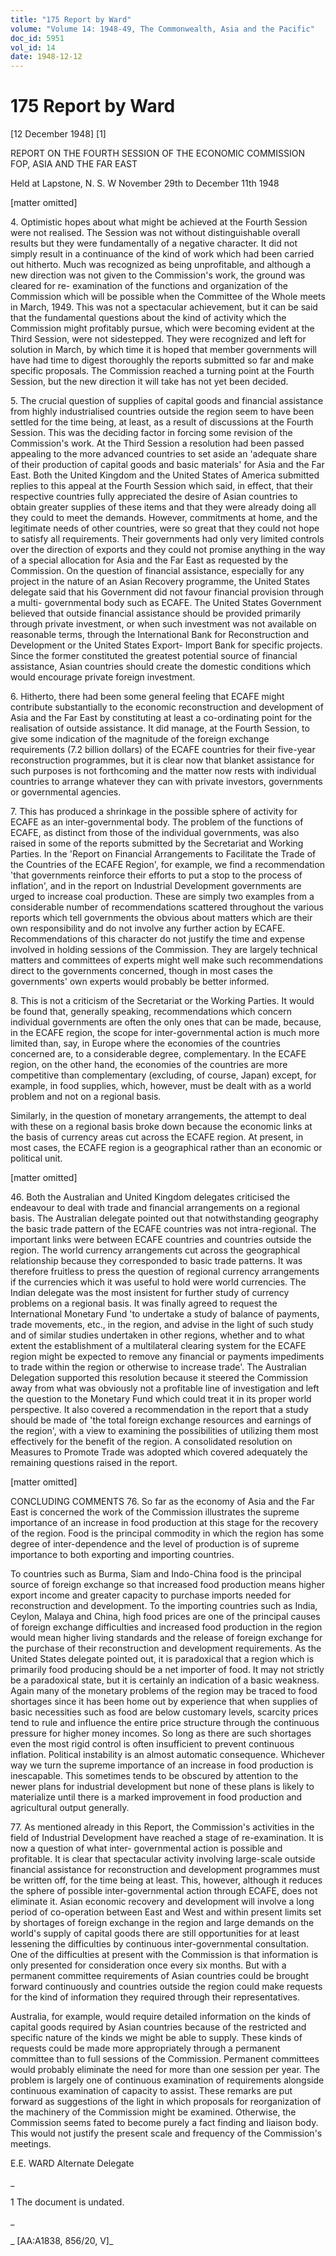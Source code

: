 ```yaml
---
title: "175 Report by Ward"
volume: "Volume 14: 1948-49, The Commonwealth, Asia and the Pacific"
doc_id: 5951
vol_id: 14
date: 1948-12-12
---
```


# 175 Report by Ward

[12 December 1948] [1]

REPORT ON THE FOURTH SESSION OF THE ECONOMIC COMMISSION FOP, ASIA AND THE FAR EAST

Held at Lapstone, N. S. W November 29th to December 11th 1948

[matter omitted]

4\. Optimistic hopes about what might be achieved at the Fourth Session were not realised. The Session was not without distinguishable overall results but they were fundamentally of a negative character. It did not simply result in a continuance of the kind of work which had been carried out hitherto. Much was recognized as being unprofitable, and although a new direction was not given to the Commission's work, the ground was cleared for re- examination of the functions and organization of the Commission which will be possible when the Committee of the Whole meets in March, 1949. This was not a spectacular achievement, but it can be said that the fundamental questions about the kind of activity which the Commission might profitably pursue, which were becoming evident at the Third Session, were not sidestepped. They were recognized and left for solution in March, by which time it is hoped that member governments will have had time to digest thoroughly the reports submitted so far and make specific proposals. The Commission reached a turning point at the Fourth Session, but the new direction it will take has not yet been decided.

5\. The crucial question of supplies of capital goods and financial assistance from highly industrialised countries outside the region seem to have been settled for the time being, at least, as a result of discussions at the Fourth Session. This was the deciding factor in forcing some revision of the Commission's work. At the Third Session a resolution had been passed appealing to the more advanced countries to set aside an 'adequate share of their production of capital goods and basic materials' for Asia and the Far East. Both the United Kingdom and the United States of America submitted replies to this appeal at the Fourth Session which said, in effect, that their respective countries fully appreciated the desire of Asian countries to obtain greater supplies of these items and that they were already doing all they could to meet the demands. However, commitments at home, and the legitimate needs of other countries, were so great that they could not hope to satisfy all requirements. Their governments had only very limited controls over the direction of exports and they could not promise anything in the way of a special allocation for Asia and the Far East as requested by the Commission. On the question of financial assistance, especially for any project in the nature of an Asian Recovery programme, the United States delegate said that his Government did not favour financial provision through a multi- governmental body such as ECAFE. The United States Government believed that outside financial assistance should be provided primarily through private investment, or when such investment was not available on reasonable terms, through the International Bank for Reconstruction and Development or the United States Export- Import Bank for specific projects. Since the former constituted the greatest potential source of financial assistance, Asian countries should create the domestic conditions which would encourage private foreign investment.

6\. Hitherto, there had been some general feeling that ECAFE might contribute substantially to the economic reconstruction and development of Asia and the Far East by constituting at least a co-ordinating point for the realisation of outside assistance. It did manage, at the Fourth Session, to give some indication of the magnitude of the foreign exchange requirements (7.2 billion dollars) of the ECAFE countries for their five-year reconstruction programmes, but it is clear now that blanket assistance for such purposes is not forthcoming and the matter now rests with individual countries to arrange whatever they can with private investors, governments or governmental agencies.

7\. This has produced a shrinkage in the possible sphere of activity for ECAFE as an inter-governmental body. The problem of the functions of ECAFE, as distinct from those of the individual governments, was also raised in some of the reports submitted by the Secretariat and Working Parties. In the 'Report on Financial Arrangements to Facilitate the Trade of the Countries of the ECAFE Region', for example, we find a recommendation 'that governments reinforce their efforts to put a stop to the process of inflation', and in the report on Industrial Development governments are urged to increase coal production. These are simply two examples from a considerable number of recommendations scattered throughout the various reports which tell governments the obvious about matters which are their own responsibility and do not involve any further action by ECAFE. Recommendations of this character do not justify the time and expense involved in holding sessions of the Commission. They are largely technical matters and committees of experts might well make such recommendations direct to the governments concerned, though in most cases the governments' own experts would probably be better informed.

8\. This is not a criticism of the Secretariat or the Working Parties. It would be found that, generally speaking, recommendations which concern individual governments are often the only ones that can be made, because, in the ECAFE region, the scope for inter-governmental action is much more limited than, say, in Europe where the economies of the countries concerned are, to a considerable degree, complementary. In the ECAFE region, on the other hand, the economies of the countries are more competitive than complementary (excluding, of course, Japan) except, for example, in food supplies, which, however, must be dealt with as a world problem and not on a regional basis.

Similarly, in the question of monetary arrangements, the attempt to deal with these on a regional basis broke down because the economic links at the basis of currency areas cut across the ECAFE region. At present, in most cases, the ECAFE region is a geographical rather than an economic or political unit.

[matter omitted]

46\. Both the Australian and United Kingdom delegates criticised the endeavour to deal with trade and financial arrangements on a regional basis. The Australian delegate pointed out that notwithstanding geography the basic trade pattern of the ECAFE countries was not intra-regional. The important links were between ECAFE countries and countries outside the region. The world currency arrangements cut across the geographical relationship because they corresponded to basic trade patterns. It was therefore fruitless to press the question of regional currency arrangements if the currencies which it was useful to hold were world currencies. The Indian delegate was the most insistent for further study of currency problems on a regional basis. It was finally agreed to request the International Monetary Fund 'to undertake a study of balance of payments, trade movements, etc., in the region, and advise in the light of such study and of similar studies undertaken in other regions, whether and to what extent the establishment of a multilateral clearing system for the ECAFE region might be expected to remove any financial or payments impediments to trade within the region or otherwise to increase trade'. The Australian Delegation supported this resolution because it steered the Commission away from what was obviously not a profitable line of investigation and left the question to the Monetary Fund which could treat it in its proper world perspective. It also covered a recommendation in the report that a study should be made of 'the total foreign exchange resources and earnings of the region', with a view to examining the possibilities of utilizing them most effectively for the benefit of the region. A consolidated resolution on Measures to Promote Trade was adopted which covered adequately the remaining questions raised in the report.

[matter omitted]

CONCLUDING COMMENTS 76. So far as the economy of Asia and the Far East is concerned the work of the Commission illustrates the supreme importance of an increase in food production at this stage for the recovery of the region. Food is the principal commodity in which the region has some degree of inter-dependence and the level of production is of supreme importance to both exporting and importing countries.

To countries such as Burma, Siam and Indo-China food is the principal source of foreign exchange so that increased food production means higher export income and greater capacity to purchase imports needed for reconstruction and development. To the importing countries such as India, Ceylon, Malaya and China, high food prices are one of the principal causes of foreign exchange difficulties and increased food production in the region would mean higher living standards and the release of foreign exchange for the purchase of their reconstruction and development requirements. As the United States delegate pointed out, it is paradoxical that a region which is primarily food producing should be a net importer of food. It may not strictly be a paradoxical state, but it is certainly an indication of a basic weakness. Again many of the monetary problems of the region may be traced to food shortages since it has been home out by experience that when supplies of basic necessities such as food are below customary levels, scarcity prices tend to rule and influence the entire price structure through the continuous pressure for higher money incomes. So long as there are such shortages even the most rigid control is often insufficient to prevent continuous inflation. Political instability is an almost automatic consequence. Whichever way we turn the supreme importance of an increase in food production is inescapable. This sometimes tends to be obscured by attention to the newer plans for industrial development but none of these plans is likely to materialize until there is a marked improvement in food production and agricultural output generally.

77\. As mentioned already in this Report, the Commission's activities in the field of Industrial Development have reached a stage of re-examination. It is now a question of what inter- governmental action is possible and profitable. It is clear that spectacular activity involving large-scale outside financial assistance for reconstruction and development programmes must be written off, for the time being at least. This, however, although it reduces the sphere of possible inter-governmental action through ECAFE, does not eliminate it. Asian economic recovery and development will involve a long period of co-operation between East and West and within present limits set by shortages of foreign exchange in the region and large demands on the world's supply of capital goods there are still opportunities for at least lessening the difficulties by continuous inter-governmental consultation. One of the difficulties at present with the Commission is that information is only presented for consideration once every six months. But with a permanent committee requirements of Asian countries could be brought forward continuously and countries outside the region could make requests for the kind of information they required through their representatives.

Australia, for example, would require detailed information on the kinds of capital goods required by Asian countries because of the restricted and specific nature of the kinds we might be able to supply. These kinds of requests could be made more appropriately through a permanent committee than to full sessions of the Commission. Permanent committees would probably eliminate the need for more than one session per year. The problem is largely one of continuous examination of requirements alongside continuous examination of capacity to assist. These remarks are put forward as suggestions of the light in which proposals for reorganization of the machinery of the Commission might be examined. Otherwise, the Commission seems fated to become purely a fact finding and liaison body. This would not justify the present scale and frequency of the Commission's meetings.

E.E. WARD Alternate Delegate

_

1 The document is undated.

_

_ [AA:A1838, 856/20, V]_
